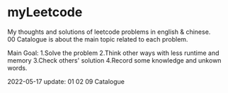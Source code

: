 # myLeetcode
My thoughts and solutions of leetcode problems in english &amp; chinese.  
00 Catalogue is about the main topic related to each problem.

Main Goal: 1.Solve the problem 
           2.Think other ways with less runtime and memory 
           3.Check others' solution 
           4.Record some knowledge and unkown words.

2022-05-17 update: 
01 02 09 Catalogue
